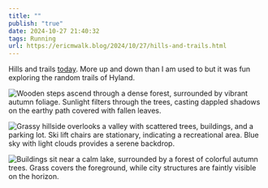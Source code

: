 ```yaml
---
title: ""
publish: "true"
date: 2024-10-27 21:40:32
tags: Running
url: https://ericmwalk.blog/2024/10/27/hills-and-trails.html
---
```


Hills and trails [today](https://strava.com/activities/12760348643). More up and down than I am used to but it was fun exploring the random trails of Hyland.

![Wooden steps ascend through a dense forest, surrounded by vibrant autumn foliage. Sunlight filters through the trees, casting dappled shadows on the earthy path covered with fallen leaves.](https://ericmwalk.blog/uploads/2024/img-0600.jpeg)

![Grassy hillside overlooks a valley with scattered trees, buildings, and a parking lot. Ski lift chairs are stationary, indicating a recreational area. Blue sky with light clouds provides a serene backdrop.](https://ericmwalk.blog/uploads/2024/img-0601.jpeg)

![Buildings sit near a calm lake, surrounded by a forest of colorful autumn trees. Grass covers the foreground, while city structures are faintly visible on the horizon.](https://ericmwalk.blog/uploads/2024/img-0602.jpeg)